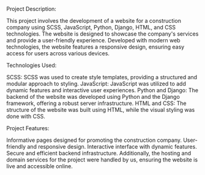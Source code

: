 Project Description:

This project involves the development of a website for a construction company using SCSS, JavaScript, Python, Django, HTML, and CSS technologies. The website is designed to showcase the company's services and provide a user-friendly experience. Developed with modern web technologies, the website features a responsive design, ensuring easy access for users across various devices.

Technologies Used:

  SCSS: SCSS was used to create style templates, providing a structured and modular approach to styling.
  JavaScript: JavaScript was utilized to add dynamic features and interactive user experiences.
  Python and Django: The backend of the website was developed using Python and the Django framework, offering a robust server infrastructure.
  HTML and CSS: The structure of the website was built using HTML, while the visual styling was done with CSS.

Project Features:

Informative pages designed for promoting the construction company.
User-friendly and responsive design.
Interactive interface with dynamic features.
Secure and efficient backend infrastructure.
Additionally, the hosting and domain services for the project were handled by us, ensuring the website is live and accessible online.
